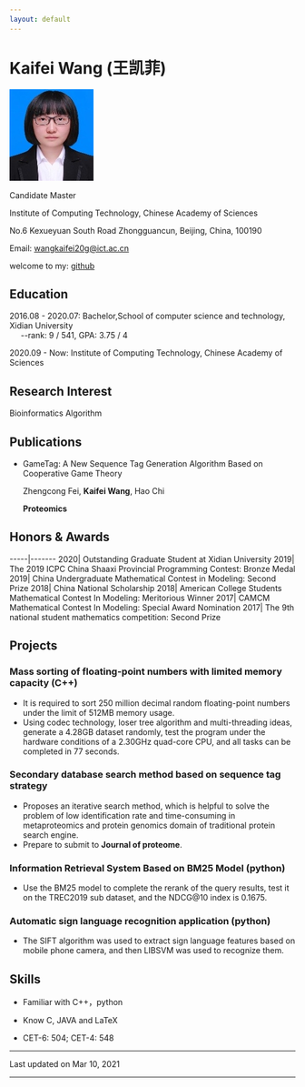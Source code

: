 ```yaml
---
layout: default
---
```


# Kaifei Wang (王凯菲)

<img class="profile-picture" src="picture1.jpg">
  
  
Candidate Master  

Institute of Computing Technology, Chinese Academy of Sciences  

No.6 Kexueyuan South Road Zhongguancun, Beijing, China, 100190  

Email: [wangkaifei20g@ict.ac.cn](mailto:wangkaifei20g@ict.ac.cn)  

welcome to my: [github](https://github.com/Wang-kaifei)

 
## Education 

2016.08 - 2020.07:  Bachelor,School of computer science and technology, Xidian University<br>
&nbsp;&nbsp;&nbsp;&nbsp; --rank: 9 / 541, GPA: 3.75 / 4  
   
2020.09 - Now:        Institute of Computing Technology, Chinese Academy of Sciences<br>




## Research Interest

Bioinformatics Algorithm  




## Publications 

 

* GameTag: A New Sequence Tag Generation Algorithm Based on Cooperative Game Theory 

  Zhengcong Fei, **Kaifei Wang**, Hao Chi  
  
  **Proteomics** 
 



## Honors & Awards

-----|-------
2020| Outstanding Graduate Student at Xidian University 
2019| The 2019 ICPC China Shaaxi Provincial Programming Contest:  Bronze Medal
2019| China Undergraduate Mathematical Contest in Modeling:  Second Prize
2018| China National Scholarship 
2018| American College Students Mathematical Contest In Modeling:  Meritorious Winner
2017| CAMCM Mathematical Contest In Modeling:  Special Award Nomination
2017| The 9th national student mathematics competition:  Second Prize


## Projects

### Mass sorting of floating-point numbers with limited memory capacity (C++)

* It is required to sort 250 million decimal random floating-point numbers under the limit of 512MB memory usage.  
* Using codec technology, loser tree algorithm and multi-threading ideas, generate a 4.28GB dataset randomly, test the program under the hardware conditions of a 2.30GHz quad-core CPU, and all tasks can be completed in 77 seconds. 

### Secondary database search method based on sequence tag strategy

* Proposes an iterative search method, which is helpful to solve the problem of low identification rate and time-consuming in metaproteomics and protein genomics domain of traditional protein search engine.
* Prepare to submit to **Journal of proteome**.  

### Information Retrieval System Based on BM25 Model (python)

* Use the BM25 model to complete the rerank of the query results, test it on the TREC2019 sub dataset, and the NDCG@10 index is 0.1675.   

### Automatic sign language recognition application (python)  

* The SIFT algorithm was used to extract sign language features based on mobile phone camera, and then LIBSVM was used to recognize them.

## Skills

* Familiar with  C++，python

* Know  C, JAVA and LaTeX

* CET-6: 504; CET-4: 548
 




---


Last updated on Mar 10, 2021


---



